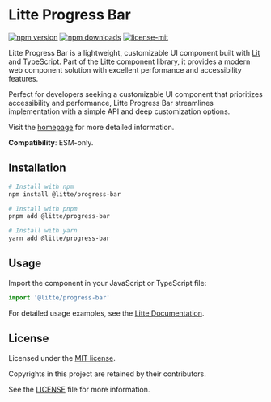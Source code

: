 # Litte Progress Bar

[![npm version](https://img.shields.io/npm/v/@litte/progress-bar)](https://www.npmjs.com/package/@litte/progress-bar)
[![npm downloads](https://img.shields.io/npm/dm/@litte/progress-bar)](https://www.npmjs.com/package/@litte/progress-bar)
[![license-mit](https://img.shields.io/badge/License-MIT-greens.svg)][license-mit]

Litte Progress Bar is a lightweight, customizable UI component built with [Lit][lit]
and [TypeScript][typescript]. Part of the [Litte][litte-homepage] component library,
it provides a modern web component solution with excellent performance and
accessibility features.

Perfect for developers seeking a customizable UI component that prioritizes accessibility and performance,
Litte Progress Bar streamlines implementation with a simple API and deep customization options.

Visit the [homepage][litte-homepage] for more detailed information.

**Compatibility**: ESM-only.

## Installation

```sh
# Install with npm
npm install @litte/progress-bar

# Install with pnpm
pnpm add @litte/progress-bar

# Install with yarn
yarn add @litte/progress-bar
```

## Usage

Import the component in your JavaScript or TypeScript file:

```ts
import '@litte/progress-bar'
```

For detailed usage examples, see the [Litte Documentation](https://litte.dev/docs).

## License

Licensed under the [MIT license][license-mit].

Copyrights in this project are retained by their contributors.

See the [LICENSE][license-mit] file for more information.

[litte-homepage]: https://litte.dev
[license-mit]: https://github.com/riipandi/litte/blob/main/LICENSE
[typescript]: https://www.typescriptlang.org
[lit]: https://lit.dev
